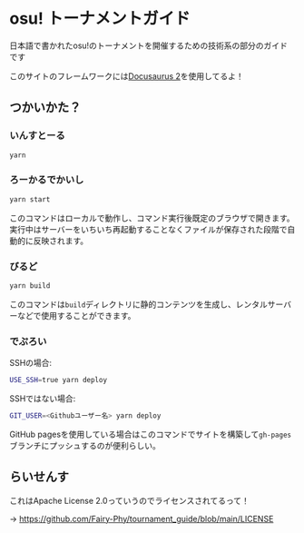 # osu! トーナメントガイド

日本語で書かれたosu!のトーナメントを開催するための技術系の部分のガイドです

このサイトのフレームワークには[Docusaurus 2](https://docusaurus.io/)を使用してるよ！

## つかいかた？

### いんすとーる

```sh
yarn
```

### ろーかるでかいし

```sh
yarn start
```

このコマンドはローカルで動作し、コマンド実行後既定のブラウザで開きます。実行中はサーバーをいちいち再起動することなくファイルが保存された段階で自動的に反映されます。

### びるど

```sh
yarn build
```

このコマンドは`build`ディレクトリに静的コンテンツを生成し、レンタルサーバーなどで使用することができます。

### でぷろい

SSHの場合:

```sh
USE_SSH=true yarn deploy
```

SSHではない場合:

```sh
GIT_USER=<Githubユーザー名> yarn deploy
```

GitHub pagesを使用している場合はこのコマンドでサイトを構築して`gh-pages`ブランチにプッシュするのが便利らしい。

## らいせんす

これはApache License 2.0っていうのでライセンスされてるって！

-> <https://github.com/Fairy-Phy/tournament_guide/blob/main/LICENSE>
